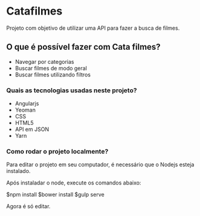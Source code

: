 # Catafilmes

Projeto com objetivo de utilizar uma API para fazer a busca de filmes.

## O que é possível fazer com Cata filmes?

* Navegar por categorias
* Buscar filmes de modo geral
* Buscar filmes utilizando filtros

### Quais as tecnologias usadas neste projeto?

* Angularjs
* Yeoman
* CSS
* HTML5
* API em JSON
* Yarn

### Como rodar o projeto localmente?

Para editar o projeto em seu computador, é necessário que o Nodejs esteja instalado.

Após instaladar o node, execute os comandos abaixo:

$npm install
$bower install
$gulp serve

Agora é só editar.
